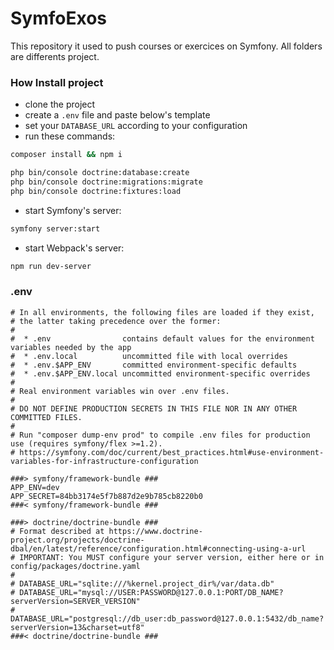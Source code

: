 # SymfoExos

This repository it used to push courses or exercices on Symfony.
All folders are differents project.

### How Install project

- clone the project
- create a `.env` file and paste below's template
- set your `DATABASE_URL` according to your configuration
- run these commands:

```bash
composer install && npm i

php bin/console doctrine:database:create
php bin/console doctrine:migrations:migrate
php bin/console doctrine:fixtures:load
```

- start Symfony's server:

```bash
symfony server:start
```

- start Webpack's server:

```bash
npm run dev-server
```
### .env

```env
# In all environments, the following files are loaded if they exist,
# the latter taking precedence over the former:
#
#  * .env                contains default values for the environment variables needed by the app
#  * .env.local          uncommitted file with local overrides
#  * .env.$APP_ENV       committed environment-specific defaults
#  * .env.$APP_ENV.local uncommitted environment-specific overrides
#
# Real environment variables win over .env files.
#
# DO NOT DEFINE PRODUCTION SECRETS IN THIS FILE NOR IN ANY OTHER COMMITTED FILES.
#
# Run "composer dump-env prod" to compile .env files for production use (requires symfony/flex >=1.2).
# https://symfony.com/doc/current/best_practices.html#use-environment-variables-for-infrastructure-configuration

###> symfony/framework-bundle ###
APP_ENV=dev
APP_SECRET=84bb3174e5f7b887d2e9b785cb8220b0
###< symfony/framework-bundle ###

###> doctrine/doctrine-bundle ###
# Format described at https://www.doctrine-project.org/projects/doctrine-dbal/en/latest/reference/configuration.html#connecting-using-a-url
# IMPORTANT: You MUST configure your server version, either here or in config/packages/doctrine.yaml
#
# DATABASE_URL="sqlite:///%kernel.project_dir%/var/data.db"
# DATABASE_URL="mysql://USER:PASSWORD@127.0.0.1:PORT/DB_NAME?serverVersion=SERVER_VERSION"
# DATABASE_URL="postgresql://db_user:db_password@127.0.0.1:5432/db_name?serverVersion=13&charset=utf8"
###< doctrine/doctrine-bundle ###
```